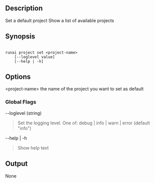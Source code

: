 ## Description

Set a default project
Show a list of available projects

## Synopsis

``` shell

runai project set <project-name>
    [--loglevel value] 
    [--help | -h]

```
## Options

<project-name\> the name of the project you want to set as default


### Global Flags

--loglevel (string)

> Set the logging level. One of: debug | info | warn | error (default "info")


--help | -h

>  Show help text

## Output

None

